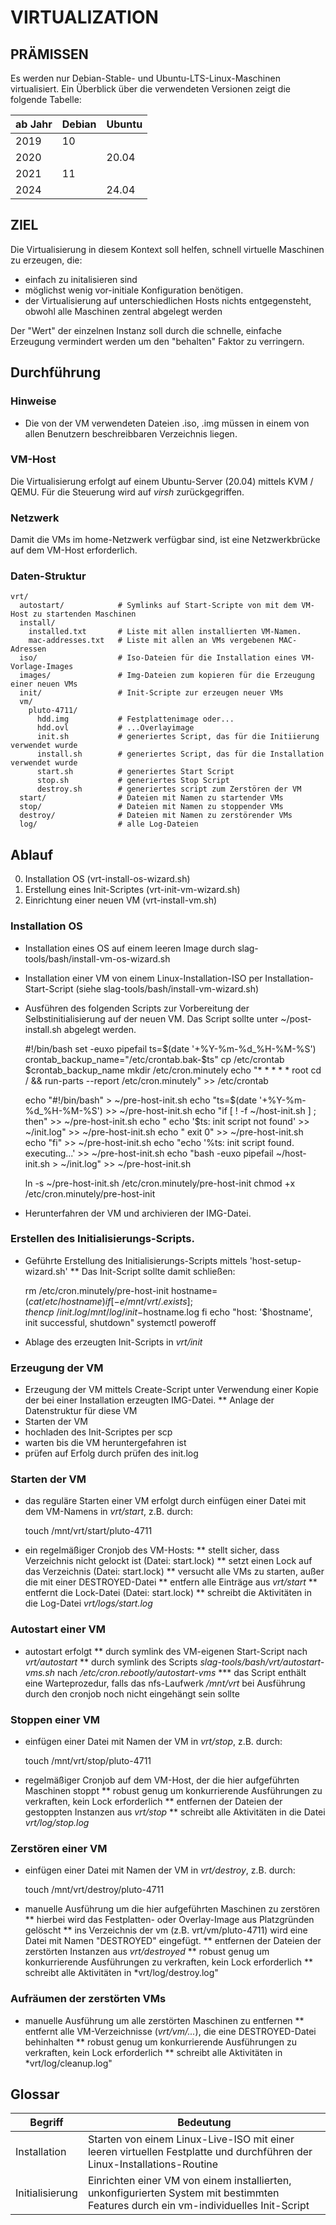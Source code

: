 # VIRTUALIZATION

## PRÄMISSEN
Es werden nur Debian-Stable- und Ubuntu-LTS-Linux-Maschinen virtualisiert. Ein Überblick über die verwendeten Versionen zeigt die folgende Tabelle:

|ab Jahr|Debian|Ubuntu|
|---|---|---|
|2019|10| |
|2020| |20.04|
|2021|11| |
|2024| |24.04|

## ZIEL

Die Virtualisierung in diesem Kontext soll helfen, schnell virtuelle Maschinen zu erzeugen, die:
* einfach zu initalisieren sind
* möglichst wenig vor-initiale Konfiguration benötigen.
* der Virtualisierung auf unterschiedlichen Hosts nichts entgegensteht, obwohl alle Maschinen zentral abgelegt werden

Der "Wert" der einzelnen Instanz soll durch die schnelle, einfache Erzeugung vermindert werden um den "behalten" Faktor zu verringern.

## Durchführung

### Hinweise
* Die von der VM verwendeten Dateien .iso, .img müssen in einem von allen Benutzern beschreibbaren Verzeichnis liegen.

### VM-Host
Die Virtualisierung erfolgt auf einem Ubuntu-Server (20.04) mittels KVM / QEMU. Für die Steuerung wird auf *virsh* zurückgegriffen.

### Netzwerk
Damit die VMs im home-Netzwerk verfügbar sind, ist eine Netzwerkbrücke auf dem VM-Host erforderlich.

### Daten-Struktur

    vrt/
      autostart/            # Symlinks auf Start-Scripte von mit dem VM-Host zu startenden Maschinen
      install/
        installed.txt       # Liste mit allen installierten VM-Namen.
        mac-addresses.txt   # Liste mit allen an VMs vergebenen MAC-Adressen
      iso/                  # Iso-Dateien für die Installation eines VM-Vorlage-Images
      images/               # Img-Dateien zum kopieren für die Erzeugung einer neuen VMs
      init/                 # Init-Scripte zur erzeugen neuer VMs
      vm/
        pluto-4711/         
          hdd.img           # Festplattenimage oder...
          hdd.ovl           # ...Overlayimage
          init.sh           # generiertes Script, das für die Initiierung verwendet wurde
          install.sh        # generiertes Script, das für die Installation verwendet wurde
          start.sh          # generiertes Start Script
          stop.sh           # generiertes Stop Script
          destroy.sh        # generiertes script zum Zerstören der VM
      start/                # Dateien mit Namen zu startender VMs
      stop/                 # Dateien mit Namen zu stoppender VMs
      destroy/              # Dateien mit Namen zu zerstörender VMs
      log/                  # alle Log-Dateien

## Ablauf
0. Installation OS (vrt-install-os-wizard.sh)
0. Erstellung eines Init-Scriptes (vrt-init-vm-wizard.sh)
0. Einrichtung einer neuen VM (vrt-install-vm.sh)



### Installation OS
* Installation eines OS auf einem leeren Image durch slag-tools/bash/install-vm-os-wizard.sh



* Installation einer VM von einem Linux-Installation-ISO per Installation-Start-Script (siehe slag-tools/bash/install-vm-wizard.sh)
* Ausführen des folgenden Scripts zur Vorbereitung der Selbstinitialisierung auf der neuen VM. Das Script sollte unter ~/post-install.sh abgelegt werden.

    #!/bin/bash
    set -euxo pipefail
    ts=$(date '+%Y-%m-%d_%H-%M-%S')
    crontab_backup_name="/etc/crontab.bak-$ts"
    cp /etc/crontab $crontab_backup_name
    mkdir /etc/cron.minutely
    echo "* * * * *       root    cd / && run-parts --report /etc/cron.minutely" >> /etc/crontab

    echo "#!/bin/bash"                                        >  ~/pre-host-init.sh
    echo "ts=$(date '+%Y-%m-%d_%H-%M-%S')                     >> ~/pre-host-init.sh 
    echo "if [ ! -f ~/host-init.sh ] ; then"                  >> ~/pre-host-init.sh 
    echo "  echo '$ts: init script not found' >> ~/init.log"  >> ~/pre-host-init.sh 
    echo "  exit 0"                                           >> ~/pre-host-init.sh 
    echo "fi"                                                 >> ~/pre-host-init.sh
    echo "echo '%ts: init script found. executing...'         >> ~/pre-host-init.sh
    echo "bash -euxo pipefail ~/host-init.sh > ~/init.log"    >> ~/pre-host-init.sh

    ln -s ~/pre-host-init.sh /etc/cron.minutely/pre-host-init
    chmod +x /etc/cron.minutely/pre-host-init

* Herunterfahren der VM und archivieren der IMG-Datei.

### Erstellen des Initialisierungs-Scripts.
* Geführte Erstellung des Initialisierungs-Scripts mittels 'host-setup-wizard.sh'
** Das Init-Script sollte damit schließen:

    rm /etc/cron.minutely/pre-host-init
    hostname=$(cat /etc/hostname)
    if [ -e /mnt/vrt/.exists ] ; then
      cp ~/init.log /mnt/log/init-$hostname.log
    fi
    echo "host: '$hostname', init successful, shutdown"
    systemctl poweroff

* Ablage des erzeugten Init-Scripts in *vrt/init*

### Erzeugung der VM
* Erzeugung der VM mittels Create-Script unter Verwendung einer Kopie der bei einer Installation erzeugten IMG-Datei.
** Anlage der Datenstruktur für diese VM
* Starten der VM
* hochladen des Init-Scriptes per scp
* warten bis die VM heruntergefahren ist
* prüfen auf Erfolg durch prüfen des init.log

### Starten der VM
* das reguläre Starten einer VM erfolgt durch einfügen einer Datei mit dem VM-Namens in *vrt/start*, z.B. durch:

   touch /mnt/vrt/start/pluto-4711

* ein regelmäßiger Cronjob des VM-Hosts:
** stellt sicher, dass Verzeichnis nicht gelockt ist (Datei: start.lock)
** setzt einen Lock auf das Verzeichnis (Datei: start.lock)
** versucht alle VMs zu starten, außer die mit einer DESTROYED-Datei
** entfern alle Einträge aus *vrt/start*
** entfernt die Lock-Datei (Datei: start.lock)
** schreibt die Aktivitäten in die Log-Datei *vrt/logs/start.log*

### Autostart einer VM
* autostart erfolgt
** durch symlink des VM-eigenen Start-Script nach *vrt/autostart*
** durch symlink des Scripts *slag-tools/bash/vrt/autostart-vms.sh* nach */etc/cron.rebootly/autostart-vms*
*** das Script enthält eine Warteprozedur, falls das nfs-Laufwerk */mnt/vrt* bei Ausführung durch den cronjob noch nicht eingehängt sein sollte

### Stoppen einer VM
* einfügen einer Datei mit Namen der VM in *vrt/stop*, z.B. durch:

   touch /mnt/vrt/stop/pluto-4711

* regelmäßiger Cronjob auf dem VM-Host, der die hier aufgeführten Maschinen stoppt
** robust genug um konkurrierende Ausführungen zu verkraften, kein Lock erforderlich
** entfernen der Dateien der gestoppten Instanzen aus *vrt/stop*
** schreibt alle Aktivitäten in die Datei *vrt/log/stop.log*

### Zerstören einer VM
* einfügen einer Datei mit Namen der VM in *vrt/destroy*, z.B. durch:

   touch /mnt/vrt/destroy/pluto-4711

* manuelle Ausführung um die hier aufgeführten Maschinen zu zerstören
** hierbei wird das Festplatten- oder Overlay-Image aus Platzgründen gelöscht
** ins Verzeichnis der vm (z.B. vrt/vm/pluto-4711) wird eine Datei mit Namen "DESTROYED" eingefügt.
** entfernen der Dateien der zerstörten Instanzen aus *vrt/destroyed*
** robust genug um konkurrierende Ausführungen zu verkraften, kein Lock erforderlich
** schreibt alle Aktivitäten in *vrt/log/destroy.log"

### Aufräumen der zerstörten VMs
* manuelle Ausführung um alle zerstörten Maschinen zu entfernen
** entfernt alle VM-Verzeichnisse (*vrt/vm/...*), die eine DESTROYED-Datei behinhalten
** robust genug um konkurrierende Ausführungen zu verkraften, kein Lock erforderlich
** schreibt alle Aktivitäten in *vrt/log/cleanup.log"

## Glossar

|Begriff|Bedeutung|
|---|---|
|Installation|Starten von einem Linux-Live-ISO mit einer leeren virtuellen Festplatte und durchführen der Linux-Installations-Routine|
|Initialisierung|Einrichten einer VM von einem installierten, unkonfigurierten System mit bestimmten Features durch ein vm-individuelles Init-Script|
